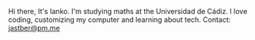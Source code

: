 Hi there, It's Ianko.
I'm studying maths at the Universidad de Cádiz.
I love coding, customizing my computer and learning about tech.
Contact: jastber@pm.me
